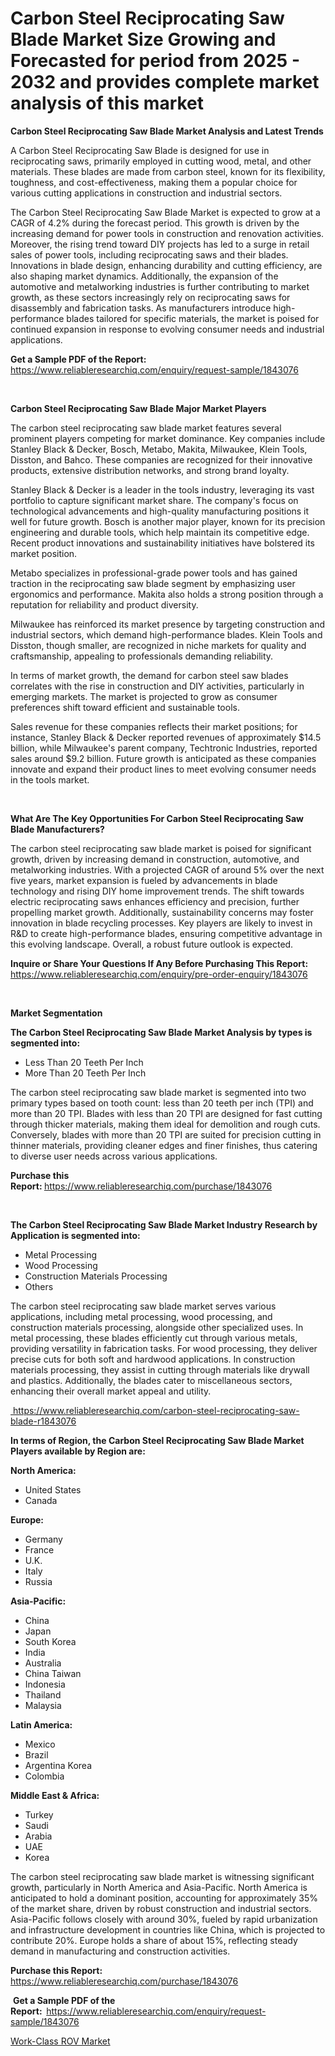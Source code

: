 <p><h1>Carbon Steel Reciprocating Saw Blade Market Size Growing and Forecasted for period from 2025 - 2032 and provides complete market analysis of this market</h1></p><p><strong>Carbon Steel Reciprocating Saw Blade Market Analysis and Latest Trends</strong></p>
<p><p>A Carbon Steel Reciprocating Saw Blade is designed for use in reciprocating saws, primarily employed in cutting wood, metal, and other materials. These blades are made from carbon steel, known for its flexibility, toughness, and cost-effectiveness, making them a popular choice for various cutting applications in construction and industrial sectors.</p><p>The Carbon Steel Reciprocating Saw Blade Market is expected to grow at a CAGR of 4.2% during the forecast period. This growth is driven by the increasing demand for power tools in construction and renovation activities. Moreover, the rising trend toward DIY projects has led to a surge in retail sales of power tools, including reciprocating saws and their blades. Innovations in blade design, enhancing durability and cutting efficiency, are also shaping market dynamics. Additionally, the expansion of the automotive and metalworking industries is further contributing to market growth, as these sectors increasingly rely on reciprocating saws for disassembly and fabrication tasks. As manufacturers introduce high-performance blades tailored for specific materials, the market is poised for continued expansion in response to evolving consumer needs and industrial applications.</p></p>
<p><strong>Get a Sample PDF of the Report:&nbsp;</strong> <a href="https://www.reliableresearchiq.com/enquiry/request-sample/1843076?utm_campaign=3006&utm_medium=2&utm_source=Github&utm_content=ia&utm_term=26032025&utm_id=carbon-steel-reciprocating-saw-blade">https://www.reliableresearchiq.com/enquiry/request-sample/1843076</a></p>
<p>&nbsp;</p>
<p><strong>Carbon Steel Reciprocating Saw Blade Major Market Players</strong></p>
<p><p>The carbon steel reciprocating saw blade market features several prominent players competing for market dominance. Key companies include Stanley Black & Decker, Bosch, Metabo, Makita, Milwaukee, Klein Tools, Disston, and Bahco. These companies are recognized for their innovative products, extensive distribution networks, and strong brand loyalty.</p><p>Stanley Black & Decker is a leader in the tools industry, leveraging its vast portfolio to capture significant market share. The company's focus on technological advancements and high-quality manufacturing positions it well for future growth. Bosch is another major player, known for its precision engineering and durable tools, which help maintain its competitive edge. Recent product innovations and sustainability initiatives have bolstered its market position.</p><p>Metabo specializes in professional-grade power tools and has gained traction in the reciprocating saw blade segment by emphasizing user ergonomics and performance. Makita also holds a strong position through a reputation for reliability and product diversity.</p><p>Milwaukee has reinforced its market presence by targeting construction and industrial sectors, which demand high-performance blades. Klein Tools and Disston, though smaller, are recognized in niche markets for quality and craftsmanship, appealing to professionals demanding reliability.</p><p>In terms of market growth, the demand for carbon steel saw blades correlates with the rise in construction and DIY activities, particularly in emerging markets. The market is projected to grow as consumer preferences shift toward efficient and sustainable tools. </p><p>Sales revenue for these companies reflects their market positions; for instance, Stanley Black & Decker reported revenues of approximately $14.5 billion, while Milwaukee's parent company, Techtronic Industries, reported sales around $9.2 billion. Future growth is anticipated as these companies innovate and expand their product lines to meet evolving consumer needs in the tools market.</p></p>
<p>&nbsp;</p>
<p><strong>What Are The Key Opportunities For Carbon Steel Reciprocating Saw Blade Manufacturers?</strong></p>
<p><p>The carbon steel reciprocating saw blade market is poised for significant growth, driven by increasing demand in construction, automotive, and metalworking industries. With a projected CAGR of around 5% over the next five years, market expansion is fueled by advancements in blade technology and rising DIY home improvement trends. The shift towards electric reciprocating saws enhances efficiency and precision, further propelling market growth. Additionally, sustainability concerns may foster innovation in blade recycling processes. Key players are likely to invest in R&D to create high-performance blades, ensuring competitive advantage in this evolving landscape. Overall, a robust future outlook is expected.</p></p>
<p><strong>Inquire or Share Your Questions If Any Before Purchasing This Report:</strong> <a href="https://www.reliableresearchiq.com/enquiry/pre-order-enquiry/1843076?utm_campaign=3006&utm_medium=2&utm_source=Github&utm_content=ia&utm_term=26032025&utm_id=carbon-steel-reciprocating-saw-blade">https://www.reliableresearchiq.com/enquiry/pre-order-enquiry/1843076</a></p>
<p>&nbsp;</p>
<p><strong>Market Segmentation</strong></p>
<p><strong>The Carbon Steel Reciprocating Saw Blade Market Analysis by types is segmented into:</strong></p>
<p><ul><li>Less Than 20 Teeth Per Inch</li><li>More Than 20 Teeth Per Inch</li></ul></p>
<p><p>The carbon steel reciprocating saw blade market is segmented into two primary types based on tooth count: less than 20 teeth per inch (TPI) and more than 20 TPI. Blades with less than 20 TPI are designed for fast cutting through thicker materials, making them ideal for demolition and rough cuts. Conversely, blades with more than 20 TPI are suited for precision cutting in thinner materials, providing cleaner edges and finer finishes, thus catering to diverse user needs across various applications.</p></p>
<p><strong>Purchase this Report:&nbsp;</strong><a href="https://www.reliableresearchiq.com/purchase/1843076?utm_campaign=3006&utm_medium=2&utm_source=Github&utm_content=ia&utm_term=26032025&utm_id=carbon-steel-reciprocating-saw-blade">https://www.reliableresearchiq.com/purchase/1843076</a></p>
<p>&nbsp;</p>
<p><strong>The Carbon Steel Reciprocating Saw Blade Market Industry Research by Application is segmented into:</strong></p>
<p><ul><li>Metal Processing</li><li>Wood Processing</li><li>Construction Materials Processing</li><li>Others</li></ul></p>
<p><p>The carbon steel reciprocating saw blade market serves various applications, including metal processing, wood processing, and construction materials processing, alongside other specialized uses. In metal processing, these blades efficiently cut through various metals, providing versatility in fabrication tasks. For wood processing, they deliver precise cuts for both soft and hardwood applications. In construction materials processing, they assist in cutting through materials like drywall and plastics. Additionally, the blades cater to miscellaneous sectors, enhancing their overall market appeal and utility.</p></p>
<p><a href="https://www.reliableresearchiq.com/carbon-steel-reciprocating-saw-blade-r1843076?utm_campaign=3006&utm_medium=2&utm_source=Github&utm_content=ia&utm_term=26032025&utm_id=carbon-steel-reciprocating-saw-blade">&nbsp;https://www.reliableresearchiq.com/carbon-steel-reciprocating-saw-blade-r1843076</a></p>
<p><strong>In terms of Region, the Carbon Steel Reciprocating Saw Blade Market Players available by Region are:</strong></p>
<p>
    <p> <strong> North America: </strong>
        <ul>
            <li>United States</li>
            <li>Canada</li>
        </ul>
        </p> 
    <p> <strong> Europe: </strong>
        <ul>
            <li>Germany</li>
            <li>France</li>
            <li>U.K.</li>
            <li>Italy</li>
            <li>Russia</li>
        </ul>
        </p> 
    <p> <strong> Asia-Pacific: </strong>
        <ul>
            <li>China</li>
            <li>Japan</li>
            <li>South Korea</li>
            <li>India</li>
            <li>Australia</li>
            <li>China Taiwan</li>
            <li>Indonesia</li>
            <li>Thailand</li>
            <li>Malaysia</li>
        </ul>
        </p> 
    <p> <strong> Latin America: </strong>
        <ul>
            <li>Mexico</li>
            <li>Brazil</li>
            <li>Argentina Korea</li>
            <li>Colombia</li>
        </ul>
        </p> 
    <p> <strong> Middle East & Africa: </strong>
        <ul>
            <li>Turkey</li>
            <li>Saudi</li>
            <li>Arabia</li>
            <li>UAE</li>
            <li>Korea</li>
        </ul>
    </p>
    </p>
<p><p>The carbon steel reciprocating saw blade market is witnessing significant growth, particularly in North America and Asia-Pacific. North America is anticipated to hold a dominant position, accounting for approximately 35% of the market share, driven by robust construction and industrial sectors. Asia-Pacific follows closely with around 30%, fueled by rapid urbanization and infrastructure development in countries like China, which is projected to contribute 20%. Europe holds a share of about 15%, reflecting steady demand in manufacturing and construction activities.</p></p>
<p><strong>Purchase this Report: </strong><a href="https://www.reliableresearchiq.com/purchase/1843076?utm_campaign=3006&utm_medium=2&utm_source=Github&utm_content=ia&utm_term=26032025&utm_id=carbon-steel-reciprocating-saw-blade">https://www.reliableresearchiq.com/purchase/1843076</a></p>
<p>&nbsp;<strong>Get a Sample PDF of the Report:&nbsp;&nbsp;</strong><a href="https://www.reliableresearchiq.com/enquiry/request-sample/1843076?utm_campaign=3006&utm_medium=2&utm_source=Github&utm_content=ia&utm_term=26032025&utm_id=carbon-steel-reciprocating-saw-blade">https://www.reliableresearchiq.com/enquiry/request-sample/1843076</a></p>
<p><strong></strong></p>
<p><p><a href="https://github.com/mriwacraane/Market-Research-Report-List-1/blob/main/work-class-rov-market.md?utm_campaign=3006&utm_medium=2&utm_source=Github&utm_content=ia&utm_term=26032025&utm_id=carbon-steel-reciprocating-saw-blade">Work-Class ROV Market</a></p></p>